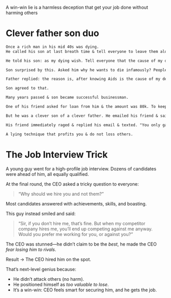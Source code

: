 A win-win lie is a harmless deception that get your job done without harming others  

# Clever father son duo  
```txt
Once a rich man in his mid 40s was dying.
He called his son at last breath time & tell everyone to leave them alone.

He told his son: as my dying wish. Tell everyone that the cause of my death is Aids instead of cancer. I took care of artificial papers works by telling the doctor.

Son surprised by this. Asked him why he wants to die infamously? People will bad mouth him after his death.

Father replied: the reason is, after knowing Aids is the cause of my death. No men will try to marry your mother. Resulting no new sibling to you to share property. It is a win to both of us.

Son agreed to that.

Many years passed & son became successful businessman.  

One of his friend asked for loan from him & the amount was 80k. To keep friendship son gave his friend a loan with formal paper agreement. After few days he realized that he accidentally burned those loan papers with other scrap papers.

But he was a clever son of a clever father. He emailed his friend & said "when are you going to repay 120k that I gave you?"

His friend immediately raged & replied his email & texted. "You only gave me 80k not 120k". This way now son has proof that came from friend's side that he lended 80k to his friend.  

A lying technique that profits you & do not loss others.
```  


# The Job Interview Trick  

A young guy went for a high-profile job interview. Dozens of candidates were ahead of him, all equally qualified.

At the final round, the CEO asked a tricky question to everyone:

> “Why should we hire you and not them?”

Most candidates answered with achievements, skills, and boasting.

This guy instead smiled and said:

> “Sir, if you don’t hire me, that’s fine. But when my competitor company hires me, you’ll end up competing against me anyway. Would you prefer me working for you, or against you?”

The CEO was stunned—he didn’t claim to be the *best*, he made the CEO *fear losing him to rivals*.

Result → The CEO hired him on the spot.

That’s next-level genius because:

* He didn’t attack others (no harm).
* He positioned himself as *too valuable to lose*.
* It’s a win-win: CEO feels smart for securing him, and he gets the job.

